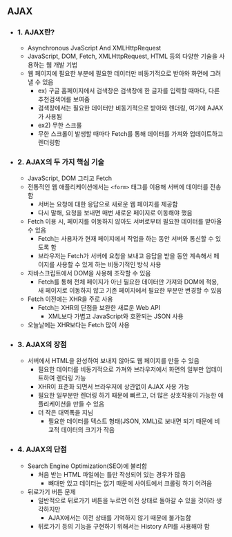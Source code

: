 ## AJAX
- ### 1. AJAX란?
  - Asynchronous JvaScript And XMLHttpRequest
  - JavaScript, DOM, Fetch, XMLHttpRequest, HTML 등의 다양한 기술을 사용하는 웹 개발 기법
  - 웹 페이지에 필요한 부분에 필요한 데이터만 비동기적으로 받아와 화면에 그려낼 수 있음
    - ex) 구글 홈페이지에서 검색창은 검색창에 한 글자를 입력할 때마다, 다른 추천검색어를 보여줌
    - 검색창에서는 필요한 데이터만 비동기적으로 받아와 렌더링, 여기에 AJAX가 사용됨
    - ex2) 무한 스크롤
    - 무한 스크롤이 발생할 때마다 Fetch를 통해 데이터를 가져와 업데이트하고 렌더링함
- ### 2. AJAX의 두 가지 핵심 기술
  - JavaScript, DOM 그리고 Fetch
  - 전통적인 웹 애플리케이션에서는 ```<form>``` 태그를 이용해 서버에 데이터를 전송함
    - 서버는 요청에 대한 응답으로 새로운 웹 페이지를 제공함
    - 다시 말해, 요청을 보내면 매번 새로운 페이지로 이동해야 했음 
  - Fetch 이용 시, 페이지를 이동하지 않아도 서버로부터 필요한 데이터를 받아올 수 있음
    - Fetch는 사용자가 현재 페이지에서 작업을 하는 동안 서버와 통신할 수 있도록 함
    - 브라우저는 Fetch가 서버에 요청을 보내고 응답을 받을 동안 계속해서 페이지를 사용할 수 있게 하는 비동기적인 방식 사용
  - 자바스크립트에서 DOM을 사용해 조작할 수 있음
    - Fetch를 통해 전체 페이지가 아닌 필요한 데이터만 가져와 DOM에 적용, 새 페이지로 이동하지 않고 기존 페이지에서 필요한 부분만 변경할 수 있음
  - Fetch 이전에는 XHR을 주로 사용
    -  Fetch는 XHR의 단점을 보완한 새로운 Web API
       -  XML보다 가볍고 JavaScript와 호환되는 JSON 사용
   - 오늘날에는 XHR보다는 Fetch 많이 사용
- ### 3. AJAX의 장점
  - 서버에서 HTML을 완성하여 보내지 않아도 웹 페이지를 만들 수 있음
    - 필요한 데이터를 비동기적으로 가져와 브라우저에서 화면의 일부만 업데이트하여 렌더링 가능
    - XHR이 표준화 되면서 브라우저에 상관없이 AJAX 사용 가능
    - 필요한 일부분만 렌더링 하기 때문에 빠르고, 더 많은 상호작용이 가능한 애플리케이션을 만들 수 있음
    - 더 작은 대역폭을 지님
      - 필요한 데이터를 텍스트 형태(JSON, XML)로 보내면 되기 때문에 비교적 데이터의 크기가 작음
- ### 4. AJAX의 단점
  - Search Engine Optimization(SEO)에 불리함
    - 처음 받는 HTML 파일에는 틀만 작성되어 있는 경우가 많음
      - 뼈대만 있고 데이터는 없기 때문에 사이트에서 크롤링 하기 어려움
  - 뒤로가기 버튼 문제
    - 일반적으로 뒤로가기 버튼을 누르면 이전 상태로 돌아갈 수 있을 것이라 생각하지만
      - AJAX에서는 이전 상태를 기억하지 않기 때문에 불가능함
    - 뒤로가기 등의 기능을 구현하기 위해서는 History API를 사용해야 함